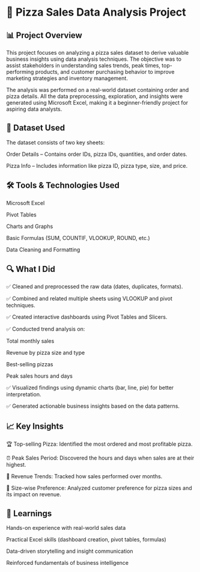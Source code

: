 # 🍕 Pizza Sales Data Analysis Project
## 📊 Project Overview

This project focuses on analyzing a pizza sales dataset to derive valuable business insights using data analysis techniques. The objective was to assist stakeholders in understanding sales trends, peak times, top-performing products, and customer purchasing behavior to improve marketing strategies and inventory management.

The analysis was performed on a real-world dataset containing order and pizza details. All the data preprocessing, exploration, and insights were generated using Microsoft Excel, making it a beginner-friendly project for aspiring data analysts.

## 📁 Dataset Used
The dataset consists of two key sheets:

Order Details – Contains order IDs, pizza IDs, quantities, and order dates.

Pizza Info – Includes information like pizza ID, pizza type, size, and price.

## 🛠️ Tools & Technologies Used
Microsoft Excel

Pivot Tables

Charts and Graphs

Basic Formulas (SUM, COUNTIF, VLOOKUP, ROUND, etc.)

Data Cleaning and Formatting

## 🔍 What I Did
✅ Cleaned and preprocessed the raw data (dates, duplicates, formats).

✅ Combined and related multiple sheets using VLOOKUP and pivot techniques.

✅ Created interactive dashboards using Pivot Tables and Slicers.

✅ Conducted trend analysis on:

Total monthly sales

Revenue by pizza size and type

Best-selling pizzas

Peak sales hours and days

✅ Visualized findings using dynamic charts (bar, line, pie) for better interpretation.

✅ Generated actionable business insights based on the data patterns.

## 📈 Key Insights
🏆 Top-selling Pizza: Identified the most ordered and most profitable pizza.

⏰ Peak Sales Period: Discovered the hours and days when sales are at their highest.

💸 Revenue Trends: Tracked how sales performed over months.

🧩 Size-wise Preference: Analyzed customer preference for pizza sizes and its impact on revenue.

## 🧠 Learnings
Hands-on experience with real-world sales data

Practical Excel skills (dashboard creation, pivot tables, formulas)

Data-driven storytelling and insight communication

Reinforced fundamentals of business intelligence
